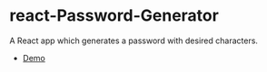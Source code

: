 # react-Password-Generator
A React app which generates a password with desired characters. 
* [Demo](https://gouritd.github.io/react-Password-Generator/)

